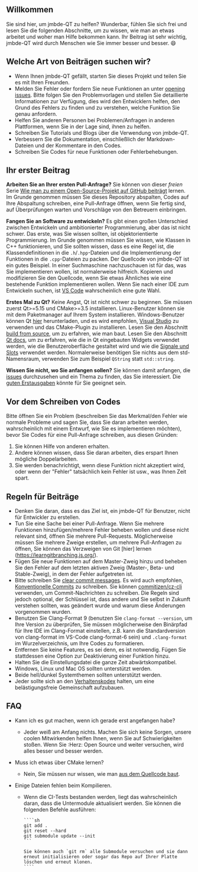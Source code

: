 ## Willkommen

Sie sind hier, um jmbde-QT zu helfen? Wunderbar, fühlen Sie sich frei und lesen Sie die
folgenden Abschnitte, um zu wissen, wie man an etwas arbeitet und woher man Hilfe
bekommen kann. Ihr Beitrag ist sehr wichtig, jmbde-QT wird durch Menschen wie Sie immer
besser und besser. :smile:

## Welche Art von Beiträgen suchen wir?

- Wenn Ihnen jmbde-QT gefällt, starten Sie dieses Projekt und teilen Sie es mit Ihren
    Freunden.
- Melden Sie Fehler oder fordern Sie neue Funktionen an unter
    [opening issues](https://github.com/jmuelbert/jmbde-QT/issues/new/choose). Bitte
    folgen Sie den Problemvorlagen und stellen Sie detaillierte Informationen zur
    Verfügung, dies wird den Entwicklern helfen, den Grund des Fehlers zu finden und zu
    verstehen, welche Funktion Sie genau anfordern.
- Helfen Sie anderen Personen bei Problemen/Anfragen in anderen Plattformen, wenn Sie
    in der Lage sind, ihnen zu helfen.
- Schreiben Sie Tutorials und Blogs über die Verwendung von jmbde-QT.
- Verbessern Sie die Dokumentation, einschließlich der Markdown-Dateien und der
    Kommentare in den Codes.
- Schreiben Sie Codes für neue Funktionen oder Fehlerbehebungen.

## Ihr erster Beitrag

**Arbeiten Sie an Ihrer ersten Pull-Anfrage?** Sie können von dieser _freien_ Serie
[Wie man zu einem Open-Source-Projekt auf GitHub beiträgt](https://egghead.io/series/how-to-contribute-to-an-open-source-project-on-github)
lernen. Im Grunde genommen müssen Sie dieses Repository abspalten, Codes auf Ihre
Abspaltung schreiben, eine Pull-Anfrage öffnen, wenn Sie fertig sind, auf Überprüfungen
warten und Vorschläge von den Betreuern einbringen.

**Fangen Sie an Software zu entwickeln?** Es gibt einen großen Unterschied zwischen
Entwickeln und ambitionierter Programmierung, aber das ist nicht schwer. Das erste, was
Sie wissen sollten, ist objektorientierte Programmierung. Im Grunde genommen müssen Sie
wissen, wie Klassen in C++ funktionieren, und Sie sollten wissen, dass es eine Regel
ist, die Klassendefinitionen in die `.h`/`.hpp`-Dateien und die Implementierung der
Funktionen in die `.cpp`-Dateien zu packen. Der Quellcode von jmbde-QT ist ein gutes
Beispiel. In einer Suchmaschine nachzuschauen ist für das, was Sie implementieren
wollen, ist normalerweise hilfreich. Kopieren und modifizieren Sie den Quellcode, wenn
Sie etwas Ähnliches wie eine bestehende Funktion implementieren wollen. Wenn Sie nach
einer IDE zum Entwickeln suchen, ist [VS Code](https://code.visualstudio.com/)
wahrscheinlich eine gute Wahl.

**Erstes Mal zu Qt?** Keine Angst, Qt ist nicht schwer zu beginnen. Sie müssen zuerst
Qt>=5.15 und CMake>=3.5 installieren. Linux-Benutzer können sie mit dem Paketmanager auf
Ihrem System installieren. Windows-Benutzer können Qt [hier](https://www.qt.io/download)
herunterladen, und es wird empfohlen,
[Visual Studio](https://visualstudio.microsoft.com/) zu verwenden und das CMake-Plugin
zu installieren. Lesen Sie den Abschnitt
[build from source](https://github.com/jmuelbert/jmbde-QT), um zu erfahren, wie man
baut. Lesen Sie den Abschnitt [Qt docs](https://doc.qt.io/), um zu erfahren, wie die in
Qt eingebauten Widgets verwendet werden, wie die Benutzeroberfläche gestaltet wird und
wie die [Signale und Slots](https://doc.qt.io/qt-5/signalsandslots.html) verwendet
werden. Normalerweise benötigen Sie nichts aus dem std-Namensraum, verwenden Sie zum
Beispiel `QString` statt `std::string`.

**Wissen Sie nicht, wo Sie anfangen sollen?** Sie können damit anfangen, die
[issues](https://github.com/jmuelbert/jmbde-QT/issues) durchzusehen und ein Thema zu
finden, das Sie interessiert. Die
[guten Erstausgaben](https://github.com/jmuelbert/jmbde-QT/issues?q=is%3Aissue+is%3Aopen+Label%3A%22gute+Erste+Erste+Ausgabe%22)
könnte für Sie geeignet sein.

## Vor dem Schreiben von Codes

Bitte öffnen Sie ein Problem (beschreiben Sie das Merkmal/den Fehler wie normale
Probleme und sagen Sie, dass Sie daran arbeiten werden, wahrscheinlich mit einem
Entwurf, wie Sie es implementieren möchten), bevor Sie Codes für eine Pull-Anfrage
schreiben, aus diesen Gründen:

1. Sie können Hilfe von anderen erhalten.
2. Andere können wissen, dass Sie daran arbeiten, dies erspart Ihnen mögliche
   Doppelarbeiten.
3. Sie werden benachrichtigt, wenn diese Funktion nicht akzeptiert wird, oder wenn der
   "Fehler" tatsächlich kein Fehler ist usw., was Ihnen Zeit spart.

## Regeln für Beiträge

- Denken Sie daran, dass es das Ziel ist, ein jmbde-QT für Benutzer, nicht für
    Entwickler zu erstellen.
- Tun Sie eine Sache bei einer Pull-Anfrage. Wenn Sie mehrere Funktionen
    hinzufügen/mehrere Fehler beheben wollen und diese nicht relevant sind, öffnen Sie
    mehrere Pull-Requests. Möglicherweise müssen Sie mehrere Zweige erstellen, um
    mehrere Pull-Anfragen zu öffnen, Sie können das Verzweigen von Git [hier] lernen
    (<https://learngitbranching.js.org/>).
- Fügen Sie neue Funktionen auf dem Master-Zweig hinzu und beheben Sie den Fehler auf
    dem letzten aktiven Zweig (Master-, Beta- und Stable-Zweig), in dem der Fehler
    aufgetreten ist.
- Bitte schreiben Sie
    [clear commit messages](https://chris.beams.io/posts/git-commit/). Es wird auch
    empfohlen, [Konventionelle Commits](https://www.conventionalcommits.org/) zu
    schreiben. Sie können [commitizen/cz-cli](https://github.com/commitizen/cz-cli)
    verwenden, um Commit-Nachrichten zu schreiben. Die Regeln sind jedoch optional, der
    Schlüssel ist, dass andere und Sie selbst in Zukunft verstehen sollten, was geändert
    wurde und warum diese Änderungen vorgenommen wurden.
- Benutzen Sie Clang-Format 9 (benutzen Sie `clang-format --version`, um Ihre Version
    zu überprüfen, Sie müssen möglicherweise den Binärpfad für Ihre IDE im Clang-Format
    einstellen, z.B. kann die Standardversion von clang-format im VS-Code clang-format-6
    sein) und `.clang-format` im Wurzelverzeichnis, um Ihre Codes zu formatieren.
- Entfernen Sie keine Features, es sei denn, es ist notwendig. Fügen Sie stattdessen
    eine Option zur Deaktivierung einer Funktion hinzu.
- Halten Sie die Einstellungsdatei die ganze Zeit abwärtskompatibel.
- Windows, Linux und Mac OS sollten unterstützt werden.
- Beide hell/dunkel Systemthemen sollten unterstützt werden.
- Jeder sollte sich an den [Verhaltenskodex](CODE_OF_CONDUCT_de-DE.md) halten, um eine
    belästigungsfreie Gemeinschaft aufzubauen.

## FAQ

- Kann ich es gut machen, wenn ich gerade erst angefangen habe?
  - Jeder weiß am Anfang nichts. Machen Sie sich keine Sorgen, unsere coolen
        Mitwirkenden helfen Ihnen, wenn Sie auf Schwierigkeiten stoßen. Wenn Sie :Herz:
        Open Source und weiter versuchen, wird alles besser und besser werden.
- Muss ich etwas über CMake lernen?
  - Nein, Sie müssen nur wissen, wie man
        [aus dem Quellcode baut](https://github.com/jmuelbert/jmbde-QT).
- Einige Dateien fehlen beim Kompilieren.

  - Wenn die CI-Tests bestanden werden, liegt das wahrscheinlich daran, dass die
        Untermodule aktualisiert werden. Sie können die folgenden Befehle ausführen:

        ````sh
        git add .
        git reset --hard
        git submodule update --init
        ```

        Sie können auch `git rm` alle Submodule versuchen und sie dann erneut initialisieren oder sogar das Repo auf Ihrer Platte löschen und erneut klonen.
        ````
